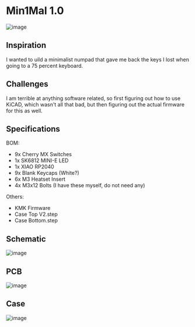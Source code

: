 # Min1Mal 1.0
![image](https://github.com/user-attachments/assets/f1457b61-2eef-4697-a1c7-b9aac90132f2)

## Inspiration

I wanted to uild a minimalist numpad that gave me back the keys I lost when going to a 75 percent keyboard.

## Challenges

I am terrible at anything software related, so first figuring out how to use KiCAD, which wasn't all that bad, but then figuring out the actual firmware for this as well.

## Specifications

BOM: 

 - 9x Cherry MX Switches
 - 1x SK6812 MINI-E LED
 - 1x XIAO RP2040
 - 9x Blank Keycaps (White?)
 - 6x M3 Heatset Insert
 - 4x M3x12 Bolts (I have these myself, do not need any)

Others:

 - KMK Firmware
 - Case Top V2.step
 - Case Bottom.step
 
## Schematic 
![image](https://github.com/user-attachments/assets/023bc276-e67e-47fd-86b1-6b1360823f35)

## PCB
![image](https://github.com/user-attachments/assets/ffd128f0-73cc-4fe9-8ff5-1ff4d58e0971)

## Case
![image](https://github.com/user-attachments/assets/4846f7df-eb19-4fe4-ae88-ad4f512bba91)

